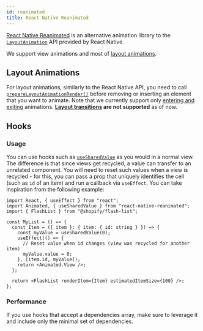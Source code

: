 ```yaml
---
id: reanimated
title: React Native Reanimated
---
```


[React Native Reanimated](https://www.reanimated2.com/) is an alternative animation library to the [`LayoutAnimation`](https://reactnative.dev/docs/layoutanimation) API provided by React Native.

We support view animations and most of [layout animations](https://docs.swmansion.com/react-native-reanimated/docs/category/layout-animations).

## Layout Animations

For layout animations, similarly to the React Native API, you need to call [`prepareLayoutAnimationRender()`](/usage#prepareforlayoutanimationrender) before removing or inserting an element that you want to animate. Note that we currently support only [entering and exiting](https://docs.swmansion.com/react-native-reanimated/docs/layout-animations/entering-exiting-animations) animations. **[Layout transitions](https://docs.swmansion.com/react-native-reanimated/docs/layout-animations/layout-transitions) are not supported** as of now.

## Hooks

### Usage

You can use hooks such as [`useSharedValue`](https://docs.swmansion.com/react-native-reanimated/docs/core/useSharedValue) as you would in a normal view. The difference is that since views get recycled, a value can transfer to an unrelated component. You will need to reset such values when a view is recycled - for this, you can pass a prop that uniquely identifies the cell (such as `id` of an item) and run a callback via `useEffect`. You can take inspiration from the following example:

```tsx
import React, { useEffect } from "react";
import Animated, { useSharedValue } from "react-native-reanimated";
import { FlashList } from "@shopify/flash-list";

const MyList = () => {
  const Item = ({ item }: { item: { id: string } }) => {
    const myValue = useSharedValue(0);
    useEffect(() => {
      // Reset value when id changes (view was recycled for another item)
      myValue.value = 0;
    }, [item.id, myValue]);
    return <Animated.View />;
  };

  return <FlashList renderItem={Item} estimatedItemSize={100} />;
};
```

### Performance

If you use hooks that accept a dependencies array, make sure to leverage it and include only the minimal set of dependencies.
